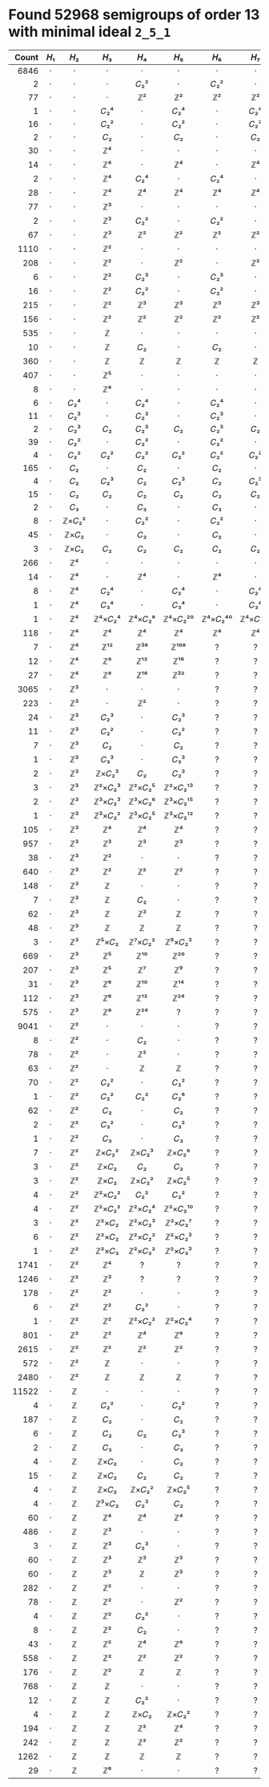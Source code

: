 # Found 52968 semigroups of order 13 with minimal ideal `2_5_1`


Count | 𝐻₁ | 𝐻₂ | 𝐻₃ | 𝐻₄ | 𝐻₅ | 𝐻₆ | 𝐻₇ | 𝐻₈ | 𝐻₉ | 𝐻₁₀
--: | :--: | :--: | :--: | :--: | :--: | :--: | :--: | :--: | :--: | :--:
6846 | · | · | · | · | · | · | · | · | · | ·
2 | · | · | · | 𝐶₂² | · | 𝐶₂² | · | 𝐶₂² | · | 𝐶₂²
77 | · | · | · | ℤ² | ℤ² | ℤ² | ℤ² | ℤ² | ℤ² | ℤ²
1 | · | · | 𝐶₂⁴ | · | 𝐶₂⁴ | · | 𝐶₂⁴ | · | 𝐶₂⁴ | ·
16 | · | · | 𝐶₂² | · | 𝐶₂² | · | 𝐶₂² | · | 𝐶₂² | ·
2 | · | · | 𝐶₂ | · | 𝐶₂ | · | 𝐶₂ | · | 𝐶₂ | ·
30 | · | · | ℤ⁴ | · | · | · | · | · | · | ·
14 | · | · | ℤ⁴ | · | ℤ⁴ | · | ℤ⁴ | · | ℤ⁴ | ·
2 | · | · | ℤ⁴ | 𝐶₂⁴ | · | 𝐶₂⁴ | · | 𝐶₂⁴ | · | 𝐶₂⁴
28 | · | · | ℤ⁴ | ℤ⁴ | ℤ⁴ | ℤ⁴ | ℤ⁴ | ℤ⁴ | ℤ⁴ | ℤ⁴
77 | · | · | ℤ³ | · | · | · | · | · | · | ·
2 | · | · | ℤ³ | 𝐶₂² | · | 𝐶₂² | · | 𝐶₂² | · | 𝐶₂²
67 | · | · | ℤ³ | ℤ² | ℤ² | ℤ² | ℤ² | ℤ² | ℤ² | ℤ²
1110 | · | · | ℤ² | · | · | · | · | · | · | ·
208 | · | · | ℤ² | · | ℤ² | · | ℤ² | · | ℤ² | ·
6 | · | · | ℤ² | 𝐶₂³ | · | 𝐶₂³ | · | 𝐶₂³ | · | 𝐶₂³
16 | · | · | ℤ² | 𝐶₂² | · | 𝐶₂² | · | 𝐶₂² | · | 𝐶₂²
215 | · | · | ℤ² | ℤ³ | ℤ³ | ℤ³ | ℤ³ | ℤ³ | ℤ³ | ℤ³
156 | · | · | ℤ² | ℤ² | ℤ² | ℤ² | ℤ² | ℤ² | ℤ² | ℤ²
535 | · | · | ℤ | · | · | · | · | · | · | ·
10 | · | · | ℤ | 𝐶₂ | · | 𝐶₂ | · | 𝐶₂ | · | 𝐶₂
360 | · | · | ℤ | ℤ | ℤ | ℤ | ℤ | ℤ | ℤ | ℤ
407 | · | · | ℤ⁵ | · | · | · | · | · | · | ·
8 | · | · | ℤ⁸ | · | · | · | · | · | · | ·
6 | · | 𝐶₂⁴ | · | 𝐶₂⁴ | · | 𝐶₂⁴ | · | 𝐶₂⁴ | · | 𝐶₂⁴
11 | · | 𝐶₂³ | · | 𝐶₂³ | · | 𝐶₂³ | · | 𝐶₂³ | · | 𝐶₂³
2 | · | 𝐶₂³ | 𝐶₂ | 𝐶₂³ | 𝐶₂ | 𝐶₂³ | 𝐶₂ | 𝐶₂³ | 𝐶₂ | 𝐶₂³
39 | · | 𝐶₂² | · | 𝐶₂² | · | 𝐶₂² | · | 𝐶₂² | · | 𝐶₂²
4 | · | 𝐶₂² | 𝐶₂² | 𝐶₂² | 𝐶₂² | 𝐶₂² | 𝐶₂² | 𝐶₂² | 𝐶₂² | 𝐶₂²
165 | · | 𝐶₂ | · | 𝐶₂ | · | 𝐶₂ | · | 𝐶₂ | · | 𝐶₂
4 | · | 𝐶₂ | 𝐶₂³ | 𝐶₂ | 𝐶₂³ | 𝐶₂ | 𝐶₂³ | 𝐶₂ | 𝐶₂³ | 𝐶₂
15 | · | 𝐶₂ | 𝐶₂ | 𝐶₂ | 𝐶₂ | 𝐶₂ | 𝐶₂ | 𝐶₂ | 𝐶₂ | 𝐶₂
2 | · | 𝐶₃ | · | 𝐶₃ | · | 𝐶₃ | · | 𝐶₃ | · | 𝐶₃
8 | · | ℤ×𝐶₂² | · | 𝐶₂² | · | 𝐶₂² | · | 𝐶₂² | · | 𝐶₂²
45 | · | ℤ×𝐶₂ | · | 𝐶₂ | · | 𝐶₂ | · | 𝐶₂ | · | 𝐶₂
3 | · | ℤ×𝐶₂ | 𝐶₂ | 𝐶₂ | 𝐶₂ | 𝐶₂ | 𝐶₂ | 𝐶₂ | 𝐶₂ | 𝐶₂
266 | · | ℤ⁴ | · | · | · | · | · | · | · | ·
14 | · | ℤ⁴ | · | ℤ⁴ | · | ℤ⁴ | · | ℤ⁴ | · | ℤ⁴
8 | · | ℤ⁴ | 𝐶₂⁴ | · | 𝐶₂⁴ | · | 𝐶₂⁴ | · | 𝐶₂⁴ | ·
1 | · | ℤ⁴ | 𝐶₃⁴ | · | 𝐶₃⁴ | · | 𝐶₃⁴ | · | 𝐶₃⁴ | ·
1 | · | ℤ⁴ | ℤ⁴×𝐶₂⁴ | ℤ⁴×𝐶₂⁸ | ℤ⁴×𝐶₂²⁰ | ℤ⁴×𝐶₂⁴⁰ | ℤ⁴×𝐶₂⁸⁴ | ℤ⁴×𝐶₂¹⁶⁸ | ℤ⁴×𝐶₂³⁴⁰ | ℤ⁴×𝐶₂⁶⁸⁰
118 | · | ℤ⁴ | ℤ⁴ | ℤ⁴ | ℤ⁴ | ℤ⁴ | ℤ⁴ | ℤ⁴ | ℤ⁴ | ℤ⁴
7 | · | ℤ⁴ | ℤ¹² | ℤ³⁶ | ℤ¹⁰⁸ | ? | ? | ? | ? | ?
12 | · | ℤ⁴ | ℤ⁸ | ℤ¹² | ℤ¹⁶ | ? | ? | ? | ? | ?
27 | · | ℤ⁴ | ℤ⁸ | ℤ¹⁶ | ℤ³² | ? | ? | ? | ? | ?
3065 | · | ℤ³ | · | · | · | ? | ? | ? | ? | ?
223 | · | ℤ³ | · | ℤ² | · | ? | ? | ? | ? | ?
24 | · | ℤ³ | 𝐶₂³ | · | 𝐶₂³ | ? | ? | ? | ? | ?
11 | · | ℤ³ | 𝐶₂² | · | 𝐶₂² | ? | ? | ? | ? | ?
7 | · | ℤ³ | 𝐶₂ | · | 𝐶₂ | ? | ? | ? | ? | ?
1 | · | ℤ³ | 𝐶₃³ | · | 𝐶₃³ | ? | ? | ? | ? | ?
2 | · | ℤ³ | ℤ×𝐶₂³ | 𝐶₂ | 𝐶₂³ | ? | ? | ? | ? | ?
3 | · | ℤ³ | ℤ²×𝐶₂³ | ℤ²×𝐶₂⁵ | ℤ²×𝐶₂¹³ | ? | ? | ? | ? | ?
2 | · | ℤ³ | ℤ³×𝐶₂³ | ℤ³×𝐶₂⁶ | ℤ³×𝐶₂¹⁵ | ? | ? | ? | ? | ?
1 | · | ℤ³ | ℤ³×𝐶₂² | ℤ³×𝐶₂⁵ | ℤ³×𝐶₂¹² | ? | ? | ? | ? | ?
105 | · | ℤ³ | ℤ⁴ | ℤ⁴ | ℤ⁴ | ? | ? | ? | ? | ?
957 | · | ℤ³ | ℤ³ | ℤ³ | ℤ³ | ? | ? | ? | ? | ?
38 | · | ℤ³ | ℤ² | · | · | ? | ? | ? | ? | ?
640 | · | ℤ³ | ℤ² | ℤ² | ℤ² | ? | ? | ? | ? | ?
148 | · | ℤ³ | ℤ | · | · | ? | ? | ? | ? | ?
7 | · | ℤ³ | ℤ | 𝐶₂ | · | ? | ? | ? | ? | ?
62 | · | ℤ³ | ℤ | ℤ³ | ℤ | ? | ? | ? | ? | ?
48 | · | ℤ³ | ℤ | ℤ | ℤ | ? | ? | ? | ? | ?
3 | · | ℤ³ | ℤ⁵×𝐶₂ | ℤ⁷×𝐶₂² | ℤ⁹×𝐶₂³ | ? | ? | ? | ? | ?
669 | · | ℤ³ | ℤ⁵ | ℤ¹⁰ | ℤ²⁰ | ? | ? | ? | ? | ?
207 | · | ℤ³ | ℤ⁵ | ℤ⁷ | ℤ⁹ | ? | ? | ? | ? | ?
31 | · | ℤ³ | ℤ⁶ | ℤ¹⁰ | ℤ¹⁴ | ? | ? | ? | ? | ?
112 | · | ℤ³ | ℤ⁶ | ℤ¹² | ℤ²⁴ | ? | ? | ? | ? | ?
575 | · | ℤ³ | ℤ⁸ | ℤ²⁴ | ? | ? | ? | ? | ? | ?
9041 | · | ℤ² | · | · | · | ? | ? | ? | ? | ?
8 | · | ℤ² | · | 𝐶₂ | · | ? | ? | ? | ? | ?
78 | · | ℤ² | · | ℤ² | · | ? | ? | ? | ? | ?
63 | · | ℤ² | · | ℤ | ℤ | ? | ? | ? | ? | ?
70 | · | ℤ² | 𝐶₂² | · | 𝐶₂² | ? | ? | ? | ? | ?
1 | · | ℤ² | 𝐶₂² | 𝐶₂² | 𝐶₂⁶ | ? | ? | ? | ? | ?
62 | · | ℤ² | 𝐶₂ | · | 𝐶₂ | ? | ? | ? | ? | ?
2 | · | ℤ² | 𝐶₃² | · | 𝐶₃² | ? | ? | ? | ? | ?
1 | · | ℤ² | 𝐶₃ | · | 𝐶₃ | ? | ? | ? | ? | ?
7 | · | ℤ² | ℤ×𝐶₂² | ℤ×𝐶₂³ | ℤ×𝐶₂⁸ | ? | ? | ? | ? | ?
3 | · | ℤ² | ℤ×𝐶₂ | 𝐶₂ | 𝐶₂ | ? | ? | ? | ? | ?
3 | · | ℤ² | ℤ×𝐶₂ | ℤ×𝐶₂² | ℤ×𝐶₂⁵ | ? | ? | ? | ? | ?
4 | · | ℤ² | ℤ²×𝐶₂² | 𝐶₂² | 𝐶₂² | ? | ? | ? | ? | ?
4 | · | ℤ² | ℤ²×𝐶₂² | ℤ²×𝐶₂⁴ | ℤ²×𝐶₂¹⁰ | ? | ? | ? | ? | ?
3 | · | ℤ² | ℤ²×𝐶₂ | ℤ²×𝐶₂³ | ℤ²×𝐶₂⁷ | ? | ? | ? | ? | ?
6 | · | ℤ² | ℤ²×𝐶₂ | ℤ²×𝐶₂² | ℤ²×𝐶₂³ | ? | ? | ? | ? | ?
1 | · | ℤ² | ℤ²×𝐶₃ | ℤ²×𝐶₃² | ℤ²×𝐶₃³ | ? | ? | ? | ? | ?
1741 | · | ℤ² | ℤ⁴ | ? | ? | ? | ? | ? | ? | ?
1246 | · | ℤ² | ℤ³ | ? | ? | ? | ? | ? | ? | ?
178 | · | ℤ² | ℤ² | · | · | ? | ? | ? | ? | ?
6 | · | ℤ² | ℤ² | 𝐶₂² | · | ? | ? | ? | ? | ?
1 | · | ℤ² | ℤ² | ℤ²×𝐶₂² | ℤ²×𝐶₂⁴ | ? | ? | ? | ? | ?
801 | · | ℤ² | ℤ² | ℤ⁴ | ℤ⁸ | ? | ? | ? | ? | ?
2615 | · | ℤ² | ℤ² | ℤ² | ℤ² | ? | ? | ? | ? | ?
572 | · | ℤ² | ℤ | · | · | ? | ? | ? | ? | ?
2480 | · | ℤ² | ℤ | ℤ | ℤ | ? | ? | ? | ? | ?
11522 | · | ℤ | · | · | · | ? | ? | ? | ? | ?
4 | · | ℤ | 𝐶₂² | · | 𝐶₂² | ? | ? | ? | ? | ?
187 | · | ℤ | 𝐶₂ | · | 𝐶₂ | ? | ? | ? | ? | ?
6 | · | ℤ | 𝐶₂ | 𝐶₂ | 𝐶₂³ | ? | ? | ? | ? | ?
2 | · | ℤ | 𝐶₃ | · | 𝐶₃ | ? | ? | ? | ? | ?
4 | · | ℤ | ℤ×𝐶₂ | · | 𝐶₂ | ? | ? | ? | ? | ?
15 | · | ℤ | ℤ×𝐶₂ | 𝐶₂ | 𝐶₂ | ? | ? | ? | ? | ?
4 | · | ℤ | ℤ×𝐶₂ | ℤ×𝐶₂² | ℤ×𝐶₂⁵ | ? | ? | ? | ? | ?
4 | · | ℤ | ℤ³×𝐶₂ | 𝐶₂³ | 𝐶₂ | ? | ? | ? | ? | ?
60 | · | ℤ | ℤ⁴ | ℤ⁴ | ℤ⁴ | ? | ? | ? | ? | ?
486 | · | ℤ | ℤ³ | · | · | ? | ? | ? | ? | ?
3 | · | ℤ | ℤ³ | 𝐶₂³ | · | ? | ? | ? | ? | ?
60 | · | ℤ | ℤ³ | ℤ³ | ℤ³ | ? | ? | ? | ? | ?
60 | · | ℤ | ℤ³ | ℤ | ℤ³ | ? | ? | ? | ? | ?
282 | · | ℤ | ℤ² | · | · | ? | ? | ? | ? | ?
78 | · | ℤ | ℤ² | · | ℤ² | ? | ? | ? | ? | ?
4 | · | ℤ | ℤ² | 𝐶₂² | · | ? | ? | ? | ? | ?
8 | · | ℤ | ℤ² | 𝐶₂ | · | ? | ? | ? | ? | ?
43 | · | ℤ | ℤ² | ℤ⁴ | ℤ⁸ | ? | ? | ? | ? | ?
558 | · | ℤ | ℤ² | ℤ² | ℤ² | ? | ? | ? | ? | ?
176 | · | ℤ | ℤ² | ℤ | ℤ | ? | ? | ? | ? | ?
768 | · | ℤ | ℤ | · | · | ? | ? | ? | ? | ?
12 | · | ℤ | ℤ | 𝐶₂² | · | ? | ? | ? | ? | ?
4 | · | ℤ | ℤ | ℤ×𝐶₂ | ℤ×𝐶₂² | ? | ? | ? | ? | ?
194 | · | ℤ | ℤ | ℤ² | ℤ⁴ | ? | ? | ? | ? | ?
242 | · | ℤ | ℤ | ℤ² | ℤ² | ? | ? | ? | ? | ?
1262 | · | ℤ | ℤ | ℤ | ℤ | ? | ? | ? | ? | ?
29 | · | ℤ | ℤ⁶ | · | · | ? | ? | ? | ? | ?
